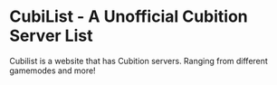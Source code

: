 # CubiList - A Unofficial Cubition Server List
Cubilist is a website that has Cubition servers. Ranging from different gamemodes and more!
